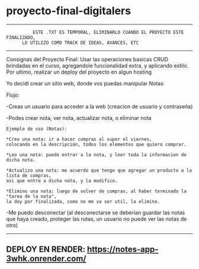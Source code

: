 # proyecto-final-digitalers

--------------------------------------------------------------------------------------------------
	          ESTE .TXT ES TEMPORAL, ELIMINARLO CUANDO EL PROYECTO ESTE FINALIZADO,
		  LO UTILIZO COMO TRACK DE IDEAS, AVANCES, ETC
--------------------------------------------------------------------------------------------------
Consignas del Proyecto Final:
Usar las operaciones basicas CRUD brindadas en el curso, 
agregandole funcionalidad extra, y aplicando estilo.
Por ultimo, realizar un deploy del proyecto en algun hosting

Yo decidi crear un sitio web, donde vos puedas manipular Notas

Flujo:

-Creas un usuario para acceder a la web (creacion de usuario y contraseña)

-Podes crear nota, ver nota, actualizar nota, o eliminar nota

	Ejemplo de uso (Notas):

 	*Creo una nota: ir a hacer compras al super el viernes,
	colocando en la descripcion, todos los elementos que quiero comprar.
	
	*Leo una nota: puedo entrar a la nota, y leer toda la informacion de dicha nota.
	
	*Actualizo una nota: me acuerdo que tengo que agregar un producto a la lista de compras,
	asi que entro a dicha nota, y la modifico.
	
	*Elimino una nota: luego de volver de compras, al haber terminado la "tarea de la nota", 
	la doy por finalizada, como no me va ser util, la elimino.

-Me puedo desconectar (al desconectarse se deberian guardar las notas que haya creado, proteger las rutas,
un usuario no puede ver las notas de otro)

-------------------------------------
DEPLOY EN RENDER: 
https://notes-app-3whk.onrender.com/
-------------------------------------
